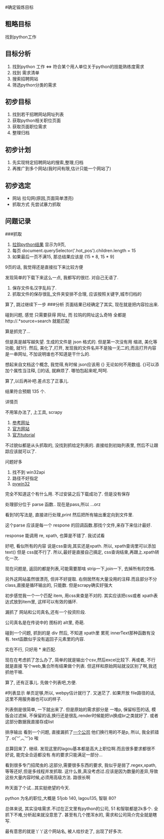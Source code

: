 #确定锻炼目标

粗略目标
----
找到python工作

目标分析
---

1. 找到python 工作 <=> 符合某个用人单位关于python的技能熟练度需求
2. 找到 需求清单
3. 搜索招聘网站
4. 筛选python分类的需求

初步目标
---------
1. 找到若干招聘网站网址列表
2. 获取python相关职位页面
3. 获取页面职位需求
4. 整理归档

初步计划
-----------
1. 先实现特定招聘网站的搜索,整理,归档
2. 再推广到多个网站(我时间有限,估计只能一个网站了)

初步选定
-----------
* 网站 拉勾网(原因,页面简单漂亮)
* 抓取方式 先尝试暴力抓取 

问题记录
-------
###抓取
1. [拉钩python结果](http://www.lagou.com/jobs/list_python?kd=python&spc=1&pl=&gj=&xl=&yx=&gx=&st=&labelWords=&lc=&workAddress=&city=%E4%B8%8A%E6%B5%B7&requestId=&pn=9)
显示为9页, 
2. 每页 document.querySelector('.hot_pos').children.length = 15
3. 如果最后一页不满15, 那总结果应该是 (15 * 8, 15 * 9]

9页的话, 我觉得还是直接拉下来比较方便

发现简单的下载下来这么一点, 我都写的很烂. 对自己无语了.

1. 保存文件名汉字乱码了.
2. 抓取文件的保存很乱,文件夹安排不合理, 应该按照关键字,城市归档的

算了, 跳过继续下一步
###分析
页面结果已经确定了其实, 现在就是把内容拉出来.

碰到问题, 感觉 只需要获得 网址, 而 拉钩的网址这么奇特
全都是 http://.*source=search 就能匹配

算是抓完了... 

但是真是越写越失望. 
生成的文件是 json 格式的. 但是第一次没有用 缩进, 美化等功能, 就1行. 然后, 美化了,打开, 发现我的文件名并不是独一无二的,而且打开内容是一串网址, 不加说明谁也不知道是干什么的.

想起来自文档这个概念, 我觉得,有时候 json应该用 {} 无论如何不用数组. {}可以添加个属性当注释, []的话, 就麻烦了. 哪怕包起来呢,呵呵.

算了,以后再补吧.差点忘了正事儿.

结果符合预期 135 个.

详情页

不用笨办法了, 上工具, scrapy

1. [参考网址](http://blog.csdn.net/pleasecallmewhy/article/details/19642329)
2. [官方网站](http://scrapy.org/)
3. [官方tutorial](http://doc.scrapy.org/en/0.24/intro/tutorial.html)

不过貌似都是从头抓取的, 没找到抓给定列表的. 直接给到初始列表里, 然后不让跟踪应该就可以了.

问题好多

1. 找不到 win32api
2. 路径不好指定
3. [pywin32](http://sourceforge.net/projects/pywin32/files/pywin32/Build%20219/pywin32-219.win32-py2.7.exe/download)

完全不知道这个有什么用. 不过安装之后下载成功了. 但是没有保存

处理部分位于 parse 函数.. 现在是pass,所以 ...orz

看到1的写法是, 直接进行处理,print
然后把所有输出重定向到文件里.

这个parse 应该是每一个 respone 的回调函数.那找个文件,来存下来估计最好.

response 能调用 re, xpath, 也算是不错了.
我试试看


好吧, 看似所有的内容 说是css查询,其实还是xpath. 所以, xpath查询里可以添加 text() 但是
css就不行了. 所以,最好是直接自己搞定, css查询结束,再跟上.xpath转化一次. 

现在问题是, 返回的都是列表,可能需要那啥 strip一下,join一下, 去掉所有的空格.

另外这网站虽然很漂亮, 但并不好提取. 右侧居然有大量没用的注释.而且部分不分class,直接是循环输出的, 只能数. 但是scrapy确实好强大


初步感觉我一个一个匹配 item, 用css来查是不对的. 其实应该把css或者 xpath表达式放到item里, 这样可以有效的循环.


漏抓了  网站和公司真名,还有一个投资阶段.

公司真名是在传说中的 图标的 alt里, 奇葩.

碰到一个问题, 抓到的是 div 然后, 不知道 xpath里 累死 innerText那种函数有没有. text函数似乎没有返回子元素里的内容.

实在不行, 只好用 * 来匹配.

现在在考虑抓了怎么办了, 简单的就是输出个csv,然后excel比较下. 再或者, 不行就是直接 写个web,集合所有结果做个列表. 但这样和原始网站就没区别了啊,我还抓他干嘛.

算了, 还有正事儿. 先做个列表吧,方便.

#列表显示
单页足够,所以, webpy估计就行了. 
又迷茫了. 如果开放 file路径的话, 这里不用服务器也可以的样子.

列表倒是很简单, 一下就出来了. 但是原始的需求部分是 一堆p, 保留标签的话, 模版会过滤掉, 不保留的话,换行还是很乱.render时候能把\n换成br之类就好了. 或者这部分数据我直接存成list


排序输出 
看到一个问题, 直接漏抓了[一个公司](
http://www.lagou.com/jobs/202725.html?source=search) 他们换行用的不是p, 所以, 我全抓错了.
o(︶︿︶)o 唉

总算回来了. 继续.
发现这里的lagou基本都是高大上职位啊.而且很多要求都很不好说, 能完全合适都没有.有的要求只能满足一部分...

看到很多专门招爬虫的.这部分,需要很多东西的要求, 我似乎是弱了.regex,xpath,等等还好,但是多线程并发抓取. 这什么景,真没考虑过.应该是因为数量的差异,导致这些大量内容时候,必须用高级方法. 路很长啊


昨天面了个试...其实挺绝望的今天.

python 为名的职位,大概是
51job 140, lagou135, 智联 80? 

总体来说, 其实没啥需求.不过在正文里有python的公司, 51 和智联都是2k多个.
全抓下不难,分析起来就没意思了. 甚至有几个搅浑水的, 需求和公司简介完全就是瞎写. 

最有意思的就是丫丫这个网站名, 被人给抄走了, 出现了好多次.

